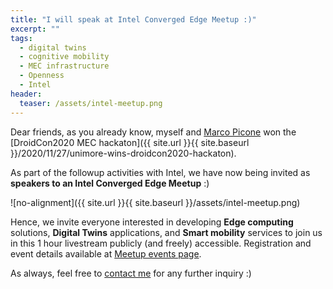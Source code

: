 ```yaml
---
title: "I will speak at Intel Converged Edge Meetup :)"
excerpt: ""
tags:
  - digital twins
  - cognitive mobility
  - MEC infrastructure
  - Openness
  - Intel
header:
  teaser: /assets/intel-meetup.png
---
```


Dear friends, as you already know, myself and [Marco Picone](https://marcopicone.net) won the [DroidCon2020 MEC hackaton]({{ site.url }}{{ site.baseurl }}/2020/11/27/unimore-wins-droidcon2020-hackaton).

As part of the followup activities with Intel, we have now being invited as **speakers to an Intel Converged Edge Meetup** :)

![no-alignment]({{ site.url }}{{ site.baseurl }}/assets/intel-meetup.png)

Hence, we invite everyone interested in developing **Edge computing** solutions, **Digital Twins** applications, and **Smart mobility** services to join us in this 1 hour livestream publicly (and freely) accessible.
Registration and event details available at [Meetup events page](https://www.meetup.com/it-IT/converged-edge/events/280454182/).

As always, feel free to [contact me](mailto:stefano.mariani@unimore.it) for any further inquiry :)

